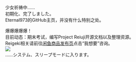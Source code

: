 少女祈祷中……</br>
初期化、完了しました。</br>
Eternal973的GitHub主页，并没有什么特别之处。</br>

爆爆爆爆爆！</br>
目前动态：期末考试，编写Project Reiuji开源文档以及整理资源。</br>
Reigeki相关请前往[闲鱼商品发布页](https://goofish.com/item?id=732352625237 "闲鱼上的Reigeki")点击“我想要”咨询。</br>
![](https://github-readme-stats.vercel.app/api?username=Eternal973&show_icons=true&icon_color=b37d67&bg_color=ffffff&hide_title=true&hide=contribs&include_all_commits=true)</br>
……システム、スリープモードに入ります。

